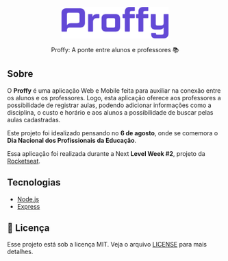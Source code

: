 <div align='center'>
<img src="src/logo@2x.png" width='250'>
  
Proffy: A ponte entre alunos e professores 📚
</div>

## Sobre

O **Proffy** é uma aplicação Web e Mobile feita para auxiliar na conexão entre os alunos e os professores. Logo, esta aplicação oferece aos professores a possibilidade de registrar aulas, podendo adicionar informações como a disciplina, o custo e horário e aos alunos a possibilidade de buscar pelas aulas cadastradas.
  
Este projeto foi idealizado pensando no **6 de agosto**, onde se comemora o **Dia Nacional dos Profissionais da Educação**.
  
Essa aplicação foi realizada durante a Next **Level Week #2**, projeto da [Rocketseat](https://rocketseat.com.br/).


## Tecnologias

-  [Node.js](https://nodejs.org/en/)
-  [Express](https://expressjs.com/)


<!-- ## Como usar?

```
npm run dev
``` -->


## 📝 Licença

Esse projeto está sob a licença MIT. Veja o arquivo [LICENSE](LICENSE.md) para mais detalhes.
